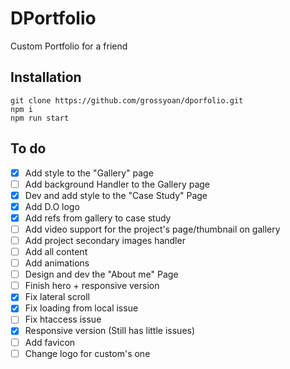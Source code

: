 # DPortfolio

Custom Portfolio for a friend

## Installation

```
git clone https://github.com/grossyoan/dporfolio.git
npm i
npm run start
```

## To do

- [x] Add style to the "Gallery" page
- [ ] Add background Handler to the Gallery page
- [x] Dev and add style to the "Case Study" Page
- [x] Add D.O logo
- [x] Add refs from gallery to case study
- [ ] Add video support for the project's page/thumbnail on gallery
- [ ] Add project secondary images handler
- [ ] Add all content
- [ ] Add animations
- [ ] Design and dev the "About me" Page
- [ ] Finish hero + responsive version
- [x] Fix lateral scroll
- [x] Fix loading from local issue
- [ ] Fix htaccess issue
- [x] Responsive version (Still has little issues)
- [ ] Add favicon
- [ ] Change logo for custom's one
